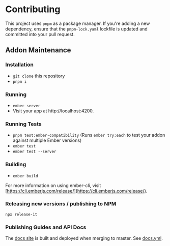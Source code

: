 # Contributing

This project uses `pnpm` as a package manager. If you're adding a new dependency, ensure that the `pnpm-lock.yaml` lockfile is updated and committed into your pull request.

## Addon Maintenance

### Installation

* `git clone` this repository
* `pnpm i`

### Running

* `ember server`
* Visit your app at http://localhost:4200.

### Running Tests

* `pnpm test:ember-compatibility` (Runs `ember try:each` to test your addon against multiple Ember versions)
* `ember test`
* `ember test --server`

### Building

* `ember build`

For more information on using ember-cli, visit [https://cli.emberjs.com/release/](https://cli.emberjs.com/release/).

### Releasing new versions / publishing to NPM

```
npx release-it
```

### Publishing Guides and API Docs

The [docs site](https://www.ember-concurrency.com) is built and deployed when merging to master. See [docs.yml](./.github/workflows/deploy-docs.yml).
